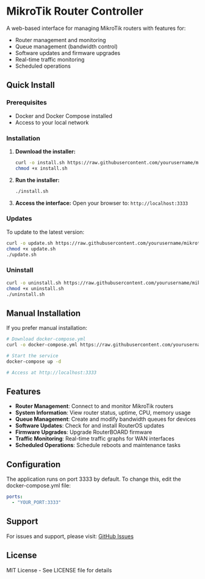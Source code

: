 # MikroTik Router Controller

A web-based interface for managing MikroTik routers with features for:
- Router management and monitoring
- Queue management (bandwidth control)
- Software updates and firmware upgrades
- Real-time traffic monitoring
- Scheduled operations

## Quick Install

### Prerequisites
- Docker and Docker Compose installed
- Access to your local network

### Installation

1. **Download the installer:**
   ```bash
   curl -o install.sh https://raw.githubusercontent.com/yourusername/mikrotik-controller/main/install.sh
   chmod +x install.sh
   ```

2. **Run the installer:**
   ```bash
   ./install.sh
   ```

3. **Access the interface:**
   Open your browser to: `http://localhost:3333`

### Updates

To update to the latest version:
```bash
curl -o update.sh https://raw.githubusercontent.com/yourusername/mikrotik-controller/main/update.sh
chmod +x update.sh
./update.sh
```

### Uninstall

```bash
curl -o uninstall.sh https://raw.githubusercontent.com/yourusername/mikrotik-controller/main/uninstall.sh
chmod +x uninstall.sh
./uninstall.sh
```

## Manual Installation

If you prefer manual installation:

```bash
# Download docker-compose.yml
curl -o docker-compose.yml https://raw.githubusercontent.com/yourusername/mikrotik-controller/main/docker-compose.yml

# Start the service
docker-compose up -d

# Access at http://localhost:3333
```

## Features

- **Router Management**: Connect to and monitor MikroTik routers
- **System Information**: View router status, uptime, CPU, memory usage
- **Queue Management**: Create and modify bandwidth queues for devices
- **Software Updates**: Check for and install RouterOS updates
- **Firmware Upgrades**: Upgrade RouterBOARD firmware
- **Traffic Monitoring**: Real-time traffic graphs for WAN interfaces
- **Scheduled Operations**: Schedule reboots and maintenance tasks

## Configuration

The application runs on port 3333 by default. To change this, edit the docker-compose.yml file:

```yaml
ports:
  - "YOUR_PORT:3333"
```

## Support

For issues and support, please visit: [GitHub Issues](https://github.com/yourusername/mikrotik-controller/issues)

## License

MIT License - See LICENSE file for details